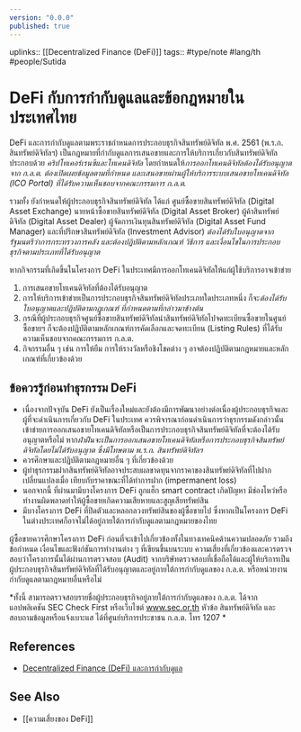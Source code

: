 ```yaml
---
version: "0.0.0"
published: true
---
```

uplinks:: [[Decentralized Finance (DeFi)]]
tags:: #type/note #lang/th #people/Sutida

# DeFi กับการกำกับดูแลและข้อกฎหมายในประเทศไทย
DeFi และการกำกับดูแลตามพระราชกำหนดการประกอบธุรกิจสินทรัพย์ดิจิทัล 
พ.ศ. 2561 (พ.ร.ก. สินทรัพย์ดิจิทัลฯ) เป็นกฎหมายที่กำกับดูแลการเสนอขายและการให้บริการเกี่ยวกับสินทรัพย์ดิจิทัล ประกอบด้วย *คริปโทเคอร์เรนซีและโทเคนดิจิทัล* โดยกำหนดให้*การออกโทเคนดิจิทัลต้องได้รับอนุญาตจาก ก.ล.ต. ต้องเปิดเผยข้อมูลตามที่กำหนด และเสนอขายผ่านผู้ให้บริการระบบเสนอขายโทเคนดิจิทัล (ICO Portal) ที่ได้รับความเห็นชอบจากคณะกรรมการ ก.ล.ต.* 

รวมทั้ง ยังกำหนดให้ผู้ประกอบธุรกิจสินทรัพย์ดิจิทัล ได้แก่ ศูนย์ซื้อขายสินทรัพย์ดิจิทัล (Digital Asset Exchange) นายหน้าซื้อขายสินทรัพย์ดิจิทัล (Digital Asset Broker) 
ผู้ค้าสินทรัพย์ดิจิทัล (Digital Asset Dealer) ผู้จัดการเงินทุนสินทรัพย์ดิจิทัล (Digital Asset Fund Manager) และที่ปรึกษาสินทรัพย์ดิจิทัล (Investment Advisor) *ต้องได้รับใบอนุญาตจากรัฐมนตรีว่าการกระทรวงการคลัง และต้องปฏิบัติตามหลักเกณฑ์ วิธีการ และเงื่อนไขในการประกอบธุรกิจตามประเภทที่ได้รับอนุญาต* 

หากกิจกรรมที่เกิดขึ้นในโครงการ DeFi ในประเทศมีการออกโทเคนดิจิทัลให้แก่ผู้ใช้บริการอาจเข้าข่าย 
1. การเสนอขายโทเคนดิจิทัลที่ต้องได้รับอนุญาต 
2. การให้บริการเข้าข่ายเป็นการประกอบธุรกิจสินทรัพย์ดิจิทัลประเภทใดประเภทหนึ่ง 
   ก็จะ*ต้องได้รับใบอนุญาตและปฏิบัติตามกฎเกณฑ์ ที่กำหนดตามที่กล่าวมาข้างต้น* 
3. กรณีที่ผู้ประกอบธุรกิจศูนย์ซื้อขายสินทรัพย์ดิจิทัลนำสินทรัพย์ดิจิทัลไปจดทะเบียนซื้อขายในศูนย์ซื้อขายฯ ก็จะต้องปฏิบัติตามหลักเกณฑ์การคัดเลือกและจดทะเบียน (Listing Rules) ที่ได้รับความเห็นชอบจากคณะกรรมการ ก.ล.ต. 
4.  กิจกรรมอื่น ๆ เช่น การให้ยืม การให้รางวัลหรือชิงโชคต่าง ๆ อาจต้องปฏิบัติตามกฎหมายและหลักเกณฑ์ที่เกี่ยวข้องด้วย

## ข้อควรรู้ก่อนทำธุรกรรม DeFi
- เนื่องจากปัจจุบัน DeFi ยังเป็นเรื่องใหม่และยังต้องมีการพัฒนาอย่างต่อเนื่องผู้ประกอบธุรกิจและผู้ที่จะดำเนินการเกี่ยวกับ DeFi ในประเทศ ควรพิจารณาก่อนดำเนินการว่าธุรกรรมดังกล่าวนั้นเข้าข่ายการออกเสนอขายโทเคนดิจิทัลหรือเป็นการประกอบธุรกิจสินทรัพย์ดิจิทัลที่จะต้องได้รับอนุญาตหรือไม่ หาก*ฝ่าฝืนจะเป็นการออกเสนอขายโทเคนดิจิทัลหรือการประกอบธุรกิจสินทรัพย์ดิจิทัลโดยไม่ได้รับอนุญาต ซึ่งมีโทษตาม พ.ร.ก. สินทรัพย์ดิจิทัลฯ*
- ควรศึกษาและปฏิบัติตามกฎหมายอื่น ๆ ที่เกี่ยวข้องด้วย
- ผู้ทำธุรกรรมฝากสินทรัพย์ดิจิทัลอาจประสบผลขาดทุนจากราคาของสินทรัพย์ดิจิทัลที่ไปฝากเปลี่ยนแปลงเมื่อ เทียบกับราคาขณะที่ได้ทำการฝาก (impermanent loss) 
- นอกจากนี้ ที่ผ่านมามีบางโครงการ DeFi ถูกแฮ็ก smart contract เกิดปัญหา มีช่องโหว่หรือทำงานผิดพลาดทำให้ผู้ซื้อขายเกิดความเสียหายและสูญเสียทรัพย์สิน 
- มีบางโครงการ DeFi ที่ปิดตัวและหลอกลวงทรัพย์สินของผู้ซื้อขายไป ซึ่งหากเป็นโครงการ DeFi ในต่างประเทศก็อาจไม่ได้อยู่ภายใต้การกำกับดูแลตามกฎหมายของไทย 

ผู้ซื้อขายควรศึกษาโครงการ DeFi ก่อนที่จะเข้าไปเกี่ยวข้องทั้งในทางเทคนิคด้านความปลอดภัย รวมถึงข้อกำหนด เงื่อนไขและฟังก์ชันการทำงานต่าง ๆ ที่เขียนขึ้นบนระบบ ความเสี่ยงที่เกี่ยวข้องและควรตรวจสอบว่าโครงการนั้นได้ผ่านการตรวจสอบ (Audit) จากบริษัทตรวจสอบที่เชื่อถือได้และผู้ให้บริการเป็นผู้ประกอบธุรกิจสินทรัพย์ดิจิทัลที่ได้รับอนุญาตและอยู่ภายใต้การกำกับดูแลของ ก.ล.ต. หรือหน่วยงานกำกับดูแลตามกฎหมายอื่นหรือไม่ 

*ทั้งนี้ สามารถตรวจสอบรายชื่อผู้ประกอบธุรกิจอยู่ภายใต้การกำกับดูแลของ ก.ล.ต. ได้จากแอปพลิเคชัน SEC Check First หรือเว็บไซต์ www.sec.or.th หัวข้อ สินทรัพย์ดิจิทัล และสอบถามข้อมูลหรือแจ้งเบาะแส ได้ที่ศูนย์บริการประชาชน ก.ล.ต. โทร 1207 *

## References
- [Decentralized Finance (DeFi) และการกำกับดูแล](https://www.sec.or.th/TH/Template3/Articles/2564/070664.pdf)

## See Also
- [[ความเสี่ยงของ DeFi]]
